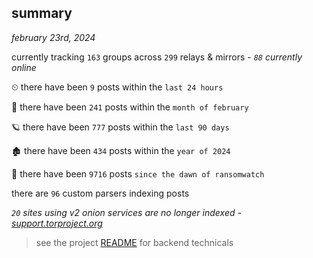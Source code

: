 
## summary
_february 23rd, 2024_

currently tracking `163` groups across `299` relays & mirrors - _`88` currently online_

⏲ there have been `9` posts within the `last 24 hours`

🦈 there have been `241` posts within the `month of february`

🪐 there have been `777` posts within the `last 90 days`

🏚 there have been `434` posts within the `year of 2024`

🦕 there have been `9716` posts `since the dawn of ransomwatch`

there are `96` custom parsers indexing posts

_`20` sites using v2 onion services are no longer indexed - [support.torproject.org](https://support.torproject.org/onionservices/v2-deprecation/)_

> see the project [README](https://github.com/joshhighet/ransomwatch#ransomwatch--) for backend technicals
